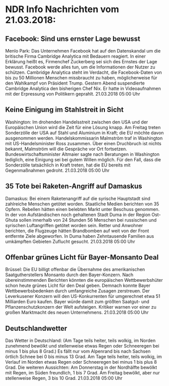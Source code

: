 # NDR Info Nachrichten vom 21.03.2018:


## Facebook: Sind uns ernster Lage bewusst
Menlo Park:	Das Unternehmen Facebook hat auf den Datenskandal um die britische Firma Cambridge Analytica mit Bedauern reagiert. In einer Erklärung heißt es, Firmenchef Zuckerberg sei sich des Ernstes der Lage bewusst. Facebook werde alles tun, um die Informationen der Nutzer zu schützen. Cambridge Analytica steht im Verdacht, die Facebook-Daten von bis zu 50 Millionen Menschen missbraucht zu haben, möglicherweise für den Wahlkampf von Präsident Trump. Gestern Abend suspendierte Cambridge Analytica den bisherigen Chef Nix. Er hatte in Videoaufnahmen mit der Erpressung von Politikern geprahlt. 21.03.2018 05:00 Uhr 

## Keine Einigung im Stahlstreit in Sicht
Washington:	Im drohenden Handelsstreit zwischen den USA und der Europäischen Union wird die Zeit für eine Lösung knapp. Am Freitag treten Sonderzölle der USA auf Stahl und Aluminium in Kraft; die EU möchte davon ausgenommen werden. Handelskommissarin Malmström traf in Washington mit US-Handelsminister Ross zusammen. Über einen Druchbruch ist nichts bekannt, Malmström will die Gespräche vor Ort fortsetzen. Bundeswirtschaftsminister Altmaier sagte nach Beratungen in Washington lediglich, eine Einigung sei bei gutem Willen möglich. Für den Fall, dass die Sonderzölle tatsächlich in Kraft treten, hat die EU bereits mit Gegenmaßnahmen gedroht. 21.03.2018 05:00 Uhr 

## 35 Tote bei Raketen-Angriff auf Damaskus
Damaskus: Bei einem Raketenangriff auf die syrische Hauptstadt sind zahlreiche Menschen getötet worden. Staatliche Medien berichten von 35 Opfern. Rebellen hätten einen belebten Markt unter Beschuss genommen. In der von Aufständischen noch gehaltenen Stadt Duma in der Region Ost-Ghuta sollen innerhalb von 24 Stunden 56 Menschen bei russischen und syrischen Luftangriffen getötet worden sein. Retter und Anwohner berichten, die Flugzeuge hätten  Brandbomben auf weit von der Front entfernte Ziele abgeworfen. In Duma haben Zehntausende Familien aus umkämpften Gebieten Zuflucht gesucht. 21.03.2018 05:00 Uhr 

## Offenbar grünes Licht für Bayer-Monsanto Deal
Brüssel: Die EU billigt offenbar die Übernahme des amerikanischen Saatgutherstellers Monsanto durch den Bayer-Konzern. Nach übereinstimmenden Berichten könnten die europäischen Wettbewerbshüter schon heute grünes Licht für den Deal geben. Demnach konnte Bayer Wettbewerbsbedenken durch umfangreiche Zusagen zerstreuen. Der Leverkusener Konzern will den US-Konkurrenten für umgerechnet etwa 51 Milliarden Euro kaufen. Bayer würde damit zum größten Saatgut- und Pflanzenschutzkonzern der Welt aufsteigen. Kritiker warnen vor einer zu großen Marktmacht des neuen Unternehmens. 21.03.2018 05:00 Uhr 

## Deutschlandwetter
Das Wetter in Deutschland:
(Am Tage teils heiter, teils wolkig, im Norden zunehmend bewölkt und stellenweise etwas Regen oder Schneeregen bei minus 1 bis plus 8 Grad.) Es fällt nur vom Alpenrand bis nach Sachsen örtlich Schnee bei 0 bis minus 13 Grad. Am Tage teils heiter, teils wolkig, im Verlauf im Norden etwas Regen oder Schneeregen bei minus 1 bis plus 8 Grad. Die weiteren Aussichten: Am Donnerstag in der Nordhälfte bewölkt mit Regen, im Süden freundlich, 1 bis 7 Grad. Am Freitag bewölkt, aber nur stellenweise Regen, 3 bis 10 Grad. 21.03.2018 05:00 Uhr 
